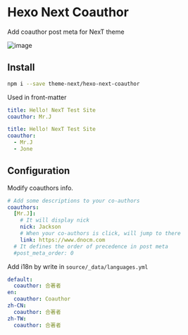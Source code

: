 # Hexo Next Coauthor

Add coauthor post meta for NexT theme

![image](https://user-images.githubusercontent.com/15902347/63995254-7bf17f00-cb2a-11e9-8df5-2a6b07697aea.png)

## Install

```bash
npm i --save theme-next/hexo-next-coauthor
```

Used in front-matter

```yml
title: Hello! NexT Test Site
coauthor: Mr.J
```

```yml
title: Hello! NexT Test Site
coauthor: 
  - Mr.J
  - Jone
```

## Configuration

Modify coauthors info.

```yml
# Add some descriptions to your co-authors
coauthors:
  [Mr.J]:
    # It will display nick
    nick: Jackson
    # When your co-authors is click, will jump to there
    link: https://www.dnocm.com
  # It defines the order of precedence in post meta
  #post_meta_order: 0
```

Add i18n by write in `source/_data/languages.yml`

```yml
default:
  coauthor: 合著者
en:
  coauthor: Coauthor
zh-CN:
  coauthor: 合著者
zh-TW:
  coauthor: 合著者
```
